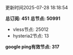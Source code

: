 更新时间2025-07-28 18:18:54

**总订阅: 451**
**总节点: 50991**
- vless节点: 25012
- hysteria2节点: 13

**google ping有效节点: 317**
